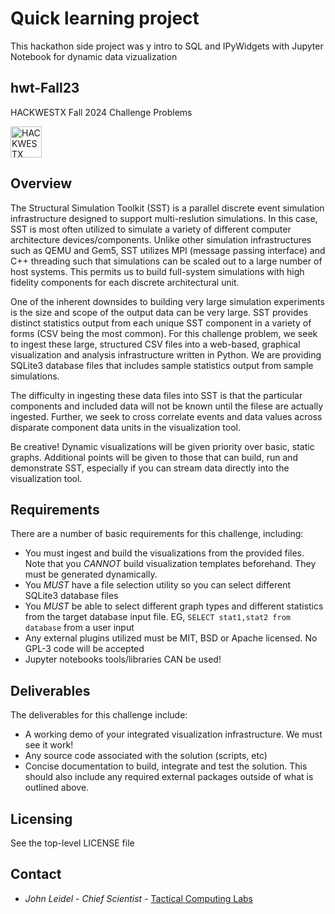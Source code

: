 # Quick learning project
This hackathon side project was y intro to SQL and IPyWidgets with Jupyter Notebook for dynamic data vizualization

## hwt-Fall23
HACKWESTX Fall 2024 Challenge Problems

<img src="https://www.hackwestx.tech/_next/static/media/screen.7094e3a8.svg" alt="HACKWESTX Logo" width="50"/>


## Overview

The Structural Simulation Toolkit (SST) is a parallel discrete event
simulation infrastructure designed to support multi-reslution simulations.
In this case, SST is most often utilized to simulate a variety of different
computer architecture devices/components.  Unlike other simulation infrastructures
such as QEMU and Gem5, SST utilizes MPI (message passing interface) and C++ threading
such that simulations can be scaled out to a large number of host systems.  This
permits us to build full-system simulations with high fidelity components
for each discrete architectural unit.

One of the inherent downsides to building very large simulation experiments
is the size and scope of the output data can be very large.  SST provides
distinct statistics output from each unique SST component in a variety of
forms (CSV being the most common).  For this challenge problem, we seek
to ingest these large, structured CSV files into a web-based, graphical
visualization and analysis infrastructure written in Python.  We are providing 
SQLite3 database files that includes sample statistics output from sample 
simulations.

The difficulty in ingesting these data files into SST is that the particular
components and included data will not be known until the filese are actually
ingested.  Further, we seek to cross correlate events and data values across
disparate component data units in the visualization tool.

Be creative!  Dynamic visualizations will be given priority over basic, static
graphs.  Additional points will be given to those that can build, run and demonstrate
SST, especially if you can stream data directly into the visualization tool.

## Requirements

There are a number of basic requirements for this challenge, including:
* You must ingest and build the visualizations from the provided files.  Note
that you *CANNOT* build visualization templates beforehand.  They must be
generated dynamically.
* You *MUST* have a file selection utility so you can select different SQLite3 
database files
* You *MUST* be able to select different graph types and different statistics 
from the target database input file.  EG, `SELECT stat1,stat2 from database` from 
a user input
* Any external plugins utilized must be MIT, BSD or Apache licensed.  No GPL-3 code
will be accepted
* Jupyter notebooks tools/libraries CAN be used!

## Deliverables

The deliverables for this challenge include:
* A working demo of your integrated visualization infrastructure.  We must see it work!
* Any source code associated with the solution (scripts, etc)
* Concise documentation to build, integrate and test the solution.  This should also
include any required external packages outside of what is outlined above.

## Licensing

See the top-level LICENSE file

## Contact
* *John Leidel* - *Chief Scientist* - [Tactical Computing Labs](http://www.tactcomplabs.com)

